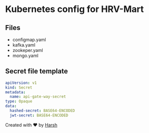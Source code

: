 # Kubernetes config for HRV-Mart
## Files
- configmap.yaml
- kafka.yaml
- zookeper.yaml
- mongo.yaml
## Secret file template
``` yaml
apiVersion: v1
kind: Secret
metadata:
  name: api-gate-way-secret
type: Opaque
data:
  hashed-secret: BASE64-ENCODED
  jwt-secret: BASE64-ENCODED
```
Created with ♥️ by [Harsh](https://github.com/Harsh3305)